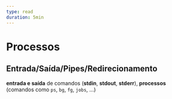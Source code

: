 ```yaml
---
type: read
duration: 5min
---
```


# Processos

## Entrada/Saída/Pipes/Redirecionamento

**entrada e saída** de comandos (**stdin**, **stdout**, **stderr**),
**processos** (comandos como `ps`, `bg`, `fg`, `jobs`, ...)
